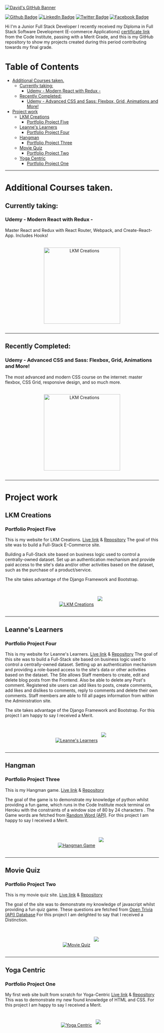 [![David's GitHub Banner](./assets/GitHubHeader.png)](https://www.linkedin.com/in/david-kitley-mcnamara)

[![Github Badge](https://img.shields.io/badge/Github-Profile-informational?style=flat&logo=github&logoColor=white&color=1CA2F1)](https://github.com/dkitley1975/dkitley1975)
[![LinkedIn Badge](https://img.shields.io/badge/LinkedIn-Profile-informational?style=flat&logo=linkedin&logoColor=white&color=1CA2F1)](https://www.linkedin.com/in/david-kitley-mcnamara/)
[![Twitter Badge](https://img.shields.io/badge/Twitter-Profile-informational?style=flat&logo=twitter&logoColor=white&color=1CA2F1)](https://twitter.com/KitleyMcNamara)
[![Facebook Badge](https://img.shields.io/badge/Facebook-Profile-informational?style=flat&logo=facebook&logoColor=white&color=1CA2F1)](https://facebook.com/david.kitley)

Hi I'm a Junior Full Stack Developer I recently received my Diploma in Full Stack Software Development (E-commerce Applications) [certificate link](https://www.credential.net/6bf711c7-2478-4e81-9841-e0aa52414f54) from the Code Institute, passing with a Merit Grade, and this is my GitHub repository to show my projects created during this period contributing towards my final grade.


# Table of Contents <!-- omit in toc -->
- [Additional Courses taken.](#additional-courses-taken)
  - [Currently taking:](#currently-taking)
    - [Udemy - Modern React with Redux -](#udemy---modern-react-with-redux--)
  - [Recently Completed:](#recently-completed)
    - [Udemy - Advanced CSS and Sass: Flexbox, Grid, Animations and More!](#udemy---advanced-css-and-sass-flexbox-grid-animations-and-more)
- [Project work](#project-work)
  - [LKM Creations](#lkm-creations)
    - [Portfolio Project Five](#portfolio-project-five)
  - [Leanne's Learners](#leannes-learners)
    - [Portfolio Project Four](#portfolio-project-four)
  - [Hangman](#hangman)
    - [Portfolio Project Three](#portfolio-project-three)
  - [Movie Quiz](#movie-quiz)
    - [Portfolio Project Two](#portfolio-project-two)
  - [Yoga Centric](#yoga-centric)
    - [Portfolio Project One](#portfolio-project-one)

***
# Additional Courses taken.
## Currently taking:
### Udemy - Modern React with Redux -
Master React and Redux with React Router, Webpack, and Create-React-App. Includes Hooks!


<p align="center">
<br>
<a href="https://www.udemy.com/course/react-redux/"><img src="./assets/modern-react.jpg" alt="LKM Creations" style="width:250px"></a>
<br>
<br>
</p>

***
## Recently Completed:
### Udemy - Advanced CSS and Sass: Flexbox, Grid, Animations and More!
The most advanced and modern CSS course on the internet: master flexbox, CSS Grid, responsive design, and so much more.


<p align="center">
<br>
<a href="https://www.udemy.com/course/react-redux/"><img src="./assets/sass.jpg" alt="LKM Creations" style="width:250px"></a>
<br>
<br>
</p>

***

# Project work
## LKM Creations
### Portfolio Project Five

This is my website for LKM Creations.
[Live link](https://lkm-creations.herokuapp.com/) & [Repository](https://github.com/dkitley1975/lkm-creations/)
The goal of this site was to build a Full-Stack E-Commerce site.

Building a Full-Stack site based on business logic used to control a centrally-owned dataset. Set up an authentication mechanism and provide paid access to the site's data and/or other activities based on the dataset, such as the purchase of a product/service.

The site takes advantage of the Django Framework and Bootstrap.

<p align="center">
<br>
<a href="https://lkm-creations.herokuapp.com/"><img src="./assets/lkm-creations-screenshot.png" alt="LKM Creations"></a>
<a href="https://github.com/dkitley1975/lkm-creations/">
<img style="margin:1rem 0.5rem" src="https://github-readme-stats.vercel.app/api/pin/?username=dkitley1975&repo=lkm-creations&title_color=ffffff&text_color=c9cacc&icon_color=4AB197&bg_color=1A2B34" /></a>
<br>
<br>
</p>

***
## Leanne's Learners
### Portfolio Project Four

This is my website for Leanne's Learners.
[Live link](https://leannes-learners.herokuapp.com/) & [Repository](https://github.com/dkitley1975/leannes-learners)
The goal of this site was to build a Full-Stack site based on business logic used to control a centrally-owned dataset. Setting up an authentication mechanism and providing a role-based access to the site's data or other activities based on the dataset.
The Site allows Staff members to create, edit and delete blog posts from the Frontend. Also be able to delete any Post's comment.
Registered site users can add likes to posts, create comments, add likes and dislikes to comments, reply to comments and delete their own comments.
Staff members are able to fill all pages information from within the Administration site.

The site takes advantage of the Django Framework and Bootstrap.
For this project I am happy to say I received a Merit.

<p align="center">
<br>
<a href="https://leannes-learners.herokuapp.com/"><img src="./assets/leannes_learners-screenshot.png" alt="Leanne's Learners"></a>
<a href="https://github.com/dkitley1975/leannes-learners">
<img style="margin:1rem 0.5rem" src="https://github-readme-stats.vercel.app/api/pin/?username=dkitley1975&repo=leannes-learners&title_color=ffffff&text_color=c9cacc&icon_color=4AB197&bg_color=1A2B34" /></a>
<br>
<br>
</p>

***
## Hangman
### Portfolio Project Three

This is my Hangman game.
[Live link](https://dkitley-hangman.herokuapp.com/) & [Repository](https://github.com/dkitley1975/hangman)

The goal of the game is to demonstrate my knowledge of python whilst providing a fun game, which runs in the Code Institute mock terminal on Heroku with the constraints of a window size of 80 by 24 characters . The Game words are fetched from [Random Word (API)](https://random-word-api.herokuapp.com/home). For this project I am happy to say I received a Merit.

<p align="center">
<br>
<a href="https://dkitley-hangman.herokuapp.com/"><img src="./assets/hangman-screenshot.png" alt="Hangman Game"></a>
<a href="https://github.com/dkitley1975/hangman">
<img style="margin:1rem 0.5rem" src="https://github-readme-stats.vercel.app/api/pin/?username=dkitley1975&repo=hangman&title_color=ffffff&text_color=c9cacc&icon_color=4AB197&bg_color=1A2B34" /></a>
<br>
<br>
</p>

***
## Movie Quiz
### Portfolio Project Two

This is my movie quiz site.
[Live link](https://dkitley1975.github.io/movie-quiz/) & [Repository](https://github.com/dkitley1975/movie-quiz)

The goal of the site was to demonstrate my knowledge of javascript whilst providing a fun quiz game. These questions are fetched from [Open Trivia (API) Database](https://opentdb.com/api_config.php)
For this project I am delighted to say that I received a Distinction.

<p align="center">
<br>
<a href="https://dkitley1975.github.io/movie-quiz/index.html"><img src="./assets/movie-quiz-screen-view-mockup-image.png" alt="Movie Quiz"></a>
<a href="https://github.com/dkitley1975/movie-quiz">
<img style="margin:1rem 0.5rem" src="https://github-readme-stats.vercel.app/api/pin/?username=dkitley1975&repo=movie-quiz&title_color=ffffff&text_color=c9cacc&icon_color=4AB197&bg_color=1A2B34" /></a>
<br>
<br>
</p>

***
## Yoga Centric
### Portfolio Project One

My first web site built from scratch for Yoga-Centric
[Live link](https://dkitley1975.github.io/yoga-centric/) & [Repository](https://github.com/dkitley1975/yoga-centric)
This was to demonstrate my new found knowledge of HTML and CSS.
For this project I am happy to say I received a Merit.


<p align="center">
<br>
<a href="https://dkitley1975.github.io/yoga-centric/index.html"><img src="./assets/yoga-centric-screen-view-mockup-image.png" alt="Yoga Centric"></a>
<a href="https://github.com/dkitley1975/yoga-centric">
<img style="margin:0.5rem" src="https://github-readme-stats.vercel.app/api/pin/?username=dkitley1975&repo=yoga-centric&title_color=ffffff&text_color=c9cacc&icon_color=4AB197&bg_color=1A2B34" /></a>
<br>
<br>
</p>
